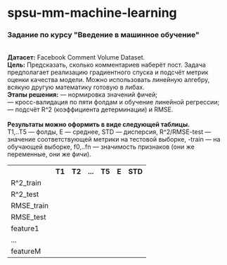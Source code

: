 # spsu-mm-machine-learning
<h3> Задание по курсу "Введение в машинное обучение" </h3> </br>
<b>Датасет:</b> Facebook Comment Volume Dataset.</br>
<b>Цель:</b>
Предсказать, сколько комментариев наберёт пост. Задача предполагает реализацию градиентного спуска и подсчёт метрик оценки качества модели. Можно использовать линейную алгебру, всякую другую математику готовую в либах. </br>
<b>Этапы решения:</b>
— нормировка значений фичей;</br>
— кросс-валидация по пяти фолдам и обучение линейной регрессии;</br>
— подсчёт R^2 (коэффициента детерминации) и RMSE.</br>
</br>
<b>Результаты можно оформить в виде следующей таблицы.</b> </br>
T1,..T5 — фолды, E — среднее, STD — дисперсия, R^2/RMSE-test — значение соответствующей метрики на тестовой выборке, -train — на обучающей выборке, f0,..fn — значимость признаков (они же переменные, они же фичи).
<table class="tg">
  <tr>
    <th class="tg-031e"><br></th>
    <th class="tg-031e">T1</th>
    <th class="tg-031e">T2</th>
    <th class="tg-031e">...</th>
    <th class="tg-031e">T5</th>
    <th class="tg-031e">E</th>
    <th class="tg-031e">STD</th>
  </tr>
  <tr>
    <td class="tg-031e">R^2_train</td>
    <td class="tg-031e"></td>
    <td class="tg-031e"></td>
    <td class="tg-031e"></td>
    <td class="tg-031e"></td>
    <td class="tg-031e"></td>
    <td class="tg-031e"></td>
  </tr>
  <tr>
    <td class="tg-031e">R^2_test</td>
    <td class="tg-031e"></td>
    <td class="tg-031e"></td>
    <td class="tg-031e"></td>
    <td class="tg-031e"></td>
    <td class="tg-031e"></td>
    <td class="tg-031e"></td>
  </tr> 
  <tr>
    <td class="tg-031e">RMSE_train</td>
    <td class="tg-031e"></td>
    <td class="tg-031e"></td>
    <td class="tg-031e"></td>
    <td class="tg-031e"></td>
    <td class="tg-031e"></td>
    <td class="tg-031e"></td>
  </tr>
  <tr>
    <td class="tg-031e">RMSE_test</td>
    <td class="tg-031e"></td>
    <td class="tg-031e"></td>
    <td class="tg-031e"></td>
    <td class="tg-031e"></td>
    <td class="tg-031e"></td>
    <td class="tg-031e"></td>
  </tr>
   <tr>
    <td class="tg-031e">feature1</td>
    <td class="tg-031e"></td>
    <td class="tg-031e"></td>
    <td class="tg-031e"></td>
    <td class="tg-031e"></td>
    <td class="tg-031e"></td>
    <td class="tg-031e"></td>
   </tr>
   <tr>
    <td class="tg-031e">...</td>
    <td class="tg-031e"></td>
    <td class="tg-031e"></td>
    <td class="tg-031e"></td>
    <td class="tg-031e"></td>
    <td class="tg-031e"></td>
    <td class="tg-031e"></td>
   </tr>
   <tr>
    <td class="tg-031e">featureM</td>
    <td class="tg-031e"></td>
    <td class="tg-031e"></td>
    <td class="tg-031e"></td>
    <td class="tg-031e"></td>
    <td class="tg-031e"></td>
    <td class="tg-031e"></td>
   </tr>
</table>



